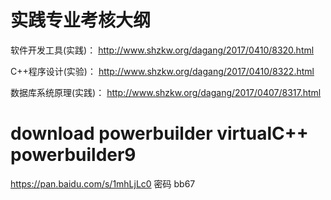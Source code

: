 # 实践专业考核大纲

软件开发工具(实践)： http://www.shzkw.org/dagang/2017/0410/8320.html

C++程序设计(实验)： http://www.shzkw.org/dagang/2017/0410/8322.html

数据库系统原理(实践)： http://www.shzkw.org/dagang/2017/0407/8317.html


# download powerbuilder virtualC++ powerbuilder9
https://pan.baidu.com/s/1mhLjLc0   密码 bb67
